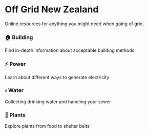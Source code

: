 # Off Grid New Zealand
Online resources for anything you might need when going of grid.


### 🏠 Building
Find in-depth information about acceptable building methods

### ⚡ Power
Learn about different ways to generate electricity

### 💧 Water
Collecting drinking water and handling your sewer

### 🌱 Plants
Explore plants from food to shelter belts